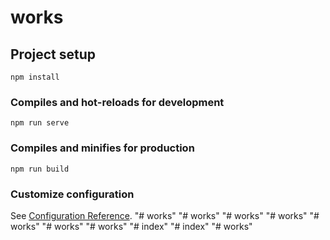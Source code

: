 # works

## Project setup
```
npm install
```

### Compiles and hot-reloads for development
```
npm run serve
```

### Compiles and minifies for production
```
npm run build
```

### Customize configuration
See [Configuration Reference](https://cli.vuejs.org/config/).
"# works" 
"# works" 
"# works" 
"# works" 
"# works" 
"# works" 
"# works" 
"# index" 
"# index" 
"# works" 
